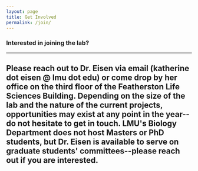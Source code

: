 ```yaml
---
layout: page
title: Get Involved
permalink: /join/
---
```


### Interested in joining the lab?

---

Please reach out to Dr. Eisen via email (katherine dot eisen @ lmu dot edu) or come drop by her office on the third floor of the Featherston Life Sciences Building.
Depending on the size of the lab and the nature of the current projects, opportunities may exist at any point in the year--do not hesitate to get in touch.
LMU's Biology Department does not host Masters or PhD students, but Dr. Eisen is available to serve on graduate students' committees--please reach out if you are interested.
---


